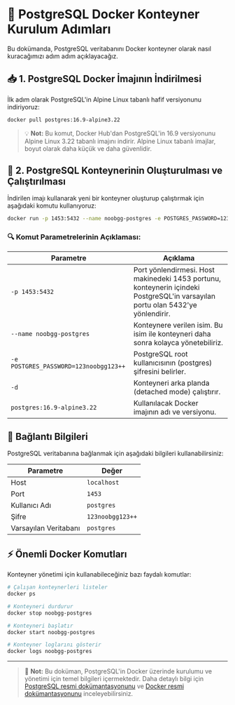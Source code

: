# 🐳 PostgreSQL Docker Konteyner Kurulum Adımları

Bu dokümanda, PostgreSQL veritabanını Docker konteyner olarak nasıl kuracağımızı adım adım açıklayacağız.

## 📥 1. PostgreSQL Docker İmajının İndirilmesi

İlk adım olarak PostgreSQL'in Alpine Linux tabanlı hafif versiyonunu indiriyoruz:

```bash
docker pull postgres:16.9-alpine3.22
```

> 💡 **Not:** Bu komut, Docker Hub'dan PostgreSQL'in 16.9 versiyonunu Alpine Linux 3.22 tabanlı imajını indirir. Alpine Linux tabanlı imajlar, boyut olarak daha küçük ve daha güvenlidir.

## 🚀 2. PostgreSQL Konteynerinin Oluşturulması ve Çalıştırılması

İndirilen imajı kullanarak yeni bir konteyner oluşturup çalıştırmak için aşağıdaki komutu kullanıyoruz:

```bash
docker run -p 1453:5432 --name noobgg-postgres -e POSTGRES_PASSWORD=123noobgg123++ -d postgres:16.9-alpine3.22
```

### 🔍 Komut Parametrelerinin Açıklaması:

| Parametre | Açıklama |
|-----------|----------|
| `-p 1453:5432` | Port yönlendirmesi. Host makinedeki 1453 portunu, konteynerin içindeki PostgreSQL'in varsayılan portu olan 5432'ye yönlendirir. |
| `--name noobgg-postgres` | Konteynere verilen isim. Bu isim ile konteyneri daha sonra kolayca yönetebiliriz. |
| `-e POSTGRES_PASSWORD=123noobgg123++` | PostgreSQL root kullanıcısının (postgres) şifresini belirler. |
| `-d` | Konteyneri arka planda (detached mode) çalıştırır. |
| `postgres:16.9-alpine3.22` | Kullanılacak Docker imajının adı ve versiyonu. |

## 🔌 Bağlantı Bilgileri

PostgreSQL veritabanına bağlanmak için aşağıdaki bilgileri kullanabilirsiniz:

| Parametre | Değer |
|-----------|-------|
| Host | `localhost` |
| Port | `1453` |
| Kullanıcı Adı | `postgres` |
| Şifre | `123noobgg123++` |
| Varsayılan Veritabanı | `postgres` |

## ⚡ Önemli Docker Komutları

Konteyner yönetimi için kullanabileceğiniz bazı faydalı komutlar:

```bash
# Çalışan konteynerleri listeler
docker ps

# Konteyneri durdurur
docker stop noobgg-postgres

# Konteyneri başlatır
docker start noobgg-postgres

# Konteyner loglarını gösterir
docker logs noobgg-postgres
```

---
> 📝 **Not:** Bu doküman, PostgreSQL'in Docker üzerinde kurulumu ve yönetimi için temel bilgileri içermektedir. Daha detaylı bilgi için [PostgreSQL resmi dokümantasyonunu](https://www.postgresql.org/docs/) ve [Docker resmi dokümantasyonunu](https://docs.docker.com/) inceleyebilirsiniz.